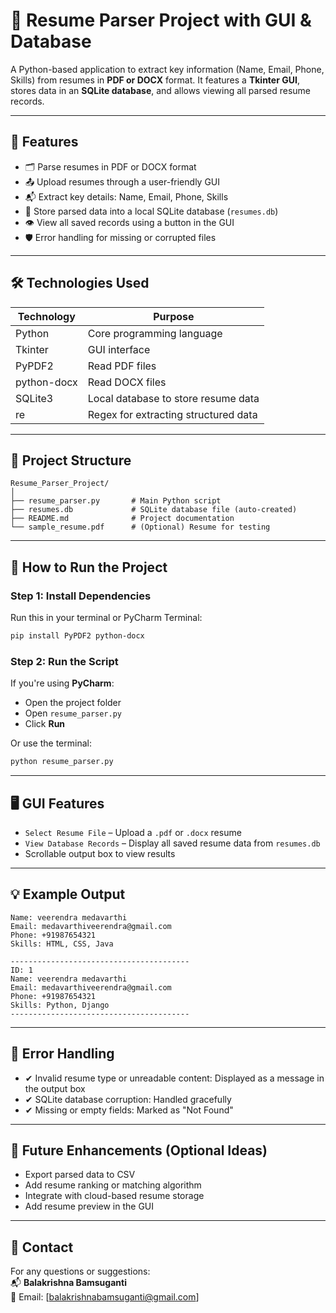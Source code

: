 
# 📄 Resume Parser Project with GUI & Database

A Python-based application to extract key information (Name, Email, Phone, Skills) from resumes in **PDF or DOCX** format. It features a **Tkinter GUI**, stores data in an **SQLite database**, and allows viewing all parsed resume records.

---

## 📌 Features

- 🗂 Parse resumes in PDF or DOCX format  
- 📤 Upload resumes through a user-friendly GUI  
- 📬 Extract key details: Name, Email, Phone, Skills  
- 💾 Store parsed data into a local SQLite database (`resumes.db`)  
- 👁️ View all saved records using a button in the GUI  
- 🛡 Error handling for missing or corrupted files

---

## 🛠 Technologies Used

| Technology | Purpose |
|-----------|---------|
| Python     | Core programming language |
| Tkinter    | GUI interface |
| PyPDF2     | Read PDF files |
| python-docx | Read DOCX files |
| SQLite3    | Local database to store resume data |
| re         | Regex for extracting structured data |

---

## 📁 Project Structure

```
Resume_Parser_Project/
│
├── resume_parser.py       # Main Python script
├── resumes.db             # SQLite database file (auto-created)
├── README.md              # Project documentation
└── sample_resume.pdf      # (Optional) Resume for testing
```

---

## 🔧 How to Run the Project

### Step 1: Install Dependencies

Run this in your terminal or PyCharm Terminal:

```bash
pip install PyPDF2 python-docx
```

### Step 2: Run the Script

If you're using **PyCharm**:

- Open the project folder
- Open `resume_parser.py`
- Click **Run**

Or use the terminal:

```bash
python resume_parser.py
```

---

## 🖥 GUI Features

- `Select Resume File` – Upload a `.pdf` or `.docx` resume
- `View Database Records` – Display all saved resume data from `resumes.db`
- Scrollable output box to view results

---

## 💡 Example Output

```
Name: veerendra medavarthi
Email: medavarthiveerendra@gmail.com
Phone: +91987654321
Skills: HTML, CSS, Java

----------------------------------------
ID: 1
Name: veerendra medavarthi
Email: medavarthiveerendra@gmail.com
Phone: +91987654321
Skills: Python, Django
----------------------------------------
```

---

## 🐞 Error Handling

- ✔ Invalid resume type or unreadable content: Displayed as a message in the output box
- ✔ SQLite database corruption: Handled gracefully
- ✔ Missing or empty fields: Marked as "Not Found"

---

## 📌 Future Enhancements (Optional Ideas)

- Export parsed data to CSV
- Add resume ranking or matching algorithm
- Integrate with cloud-based resume storage
- Add resume preview in the GUI

---

## 📧 Contact

For any questions or suggestions:  
📬 **Balakrishna Bamsuganti**  
📨 Email: [balakrishnabamsuganti@gmail.com]

